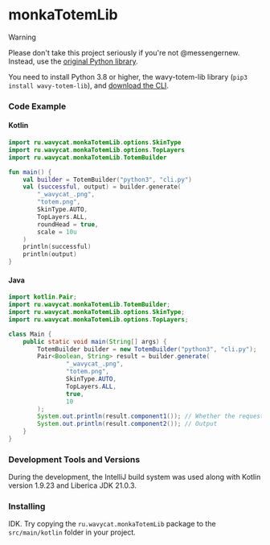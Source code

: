 # monkaTotemLib

> [!WARNING]
> Please don't take this project seriously if you're not @messengernew. Instead, use
> the [original Python library](https://github.com/wavy-cat/wavy-totem-lib).

You need to install Python 3.8 or higher, the wavy-totem-lib library (`pip3 install wavy-totem-lib`),
and [download the CLI](https://raw.githubusercontent.com/wavy-cat/wavy-totem-lib/main/cli.py).

### Code Example

#### Kotlin

```kotlin
import ru.wavycat.monkaTotemLib.options.SkinType
import ru.wavycat.monkaTotemLib.options.TopLayers
import ru.wavycat.monkaTotemLib.TotemBuilder

fun main() {
    val builder = TotemBuilder("python3", "cli.py")
    val (successful, output) = builder.generate(
        "_wavycat_.png",
        "totem.png",
        SkinType.AUTO,
        TopLayers.ALL,
        roundHead = true,
        scale = 10u
    )
    println(successful)
    println(output)
}
```

#### Java

```java
import kotlin.Pair;
import ru.wavycat.monkaTotemLib.TotemBuilder;
import ru.wavycat.monkaTotemLib.options.SkinType;
import ru.wavycat.monkaTotemLib.options.TopLayers;

class Main {
    public static void main(String[] args) {
        TotemBuilder builder = new TotemBuilder("python3", "cli.py");
        Pair<Boolean, String> result = builder.generate(
                "_wavycat_.png",
                "totem.png",
                SkinType.AUTO,
                TopLayers.ALL,
                true,
                10
        );
        System.out.println(result.component1()); // Whether the request was successfully executed
        System.out.println(result.component2()); // Output
    }
}
```

### Development Tools and Versions

During the development, the IntelliJ build system was used along with Kotlin version 1.9.23 and Liberica JDK 21.0.3.

### Installing

IDK. Try copying the `ru.wavycat.monkaTotemLib` package to the `srс/main/kotlin` folder in your project.
